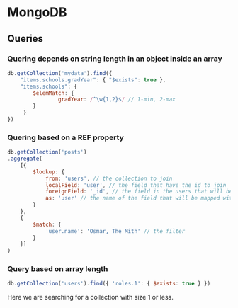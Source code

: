 # MongoDB

## Queries

### Quering depends on string length in an object inside an array

```js
db.getCollection('mydata').find({ 
    "items.schools.gradYear": { "$exists": true }, 
    "items.schools": {
        $elemMatch: {
                gradYear: /^\w{1,2}$/ // 1-min, 2-max
        }
     }
})
```

### Quering based on a REF property

```js
db.getCollection('posts')
.aggregate(
    [{
        $lookup: {
            from: 'users', // the collection to join
            localField: 'user', // the field that have the id to join
            foreignField: '_id', // the field in the users that will be used to join
            as: 'user' // the name of the field that will be mapped with the user result
        }
    }, 
    {
        $match: {
            'user.name': 'Osmar, The Mith' // the filter
        }
    }]
)
```

### Query based on array length

```js
db.getCollection('users').find({ 'roles.1': { $exists: true } })
```

Here we are searching for a collection with size 1 or less.
